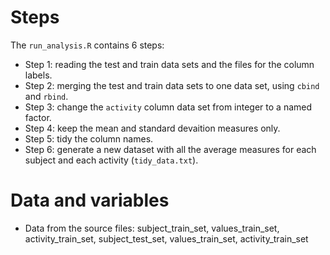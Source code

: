 # Steps

The `run_analysis.R` contains 6 steps:

* Step 1: reading the test and train data sets and the files for the column labels.
* Step 2: merging the test and train data sets to one data set, using `cbind` and `rbind`.
* Step 3: change the `activity` column data set from integer to a named factor.
* Step 4: keep the mean and standard devaition measures only.
* Step 5: tidy the column names.
* Step 6: generate a new dataset with all the average measures for each subject and each activity (`tidy_data.txt`).

# Data and variables

* Data from the source files: subject_train_set, values_train_set, activity_train_set, subject_test_set, values_train_set, activity_train_set
